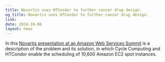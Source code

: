 ```yaml
---
title: Novartis uses HTCondor to further cancer drug design.
og_title: Novartis uses HTCondor to further cancer drug design.
link: 
date: 2014-10-06
layout: news
---
```


In this <a href="http://bit.ly/1oe4m0c">Novartis presentation at an Amazon Web Services Summit</a> is a description of the problem and its solution, in which Cycle Computing and HTCondor enable the scheduling of 10,600 Amazon EC2 spot instances. 
